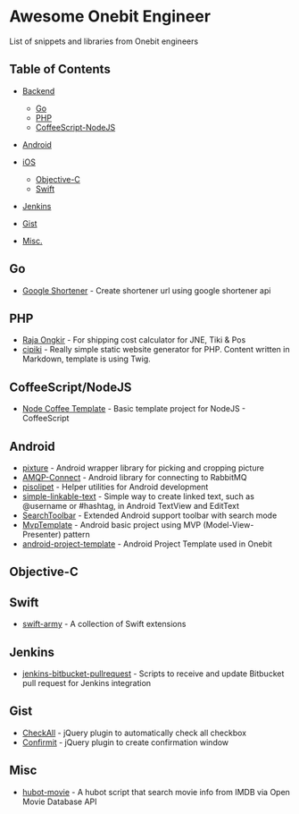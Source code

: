 # Awesome Onebit Engineer

List of snippets and libraries from Onebit engineers


## Table of Contents

- [Backend]()
	- [Go](#goto-go)
	- [PHP](#goto-php)
	- [CoffeeScript-NodeJS](#goto-coffee-node)

- [Android](#goto-android)

- [iOS]()
	- [Objective-C](#goto-objc)
	- [Swift](#goto-swift)

- [Jenkins](#goto-jenkins)

- [Gist](#goto-gist)

- [Misc.](#goto-misc)


## <a name="goto-go"></a>Go

* [Google Shortener](https://github.com/hiraq-golang/googl-shortener) - Create shortener url using google shortener api


## <a name="goto-php"></a>PHP

* [Raja Ongkir](https://github.com/omarxp/rajaongkir) - For shipping cost calculator for JNE, Tiki & Pos
* [cipiki](https://github.com/onebithq/cipiki) - Really simple static website generator for PHP. Content written in Markdown, template is using Twig.


## <a name="goto-coffee-node"></a>CoffeeScript/NodeJS
* [Node Coffee Template](https://github.com/onebithq/node-coffee-template) - Basic template project for NodeJS - CoffeeScript


## <a name="goto-android"></a>Android

* [pixture](https://github.com/onebithq/pixture) - Android wrapper library for picking and cropping picture
* [AMQP-Connect](https://github.com/rakawestu/amqp-connect) - Android library for connecting to RabbitMQ
* [pisolipet](https://github.com/onebithq/pisolipet) - Helper utilities for Android development
* [simple-linkable-text](https://github.com/apradanas/simple-linkable-text) -  Simple way to create linked text, such as @username or #hashtag, in Android TextView and EditText
* [SearchToolbar](https://github.com/rakawestu/SearchToolbar) - Extended Android support toolbar with search mode
* [MvpTemplate](https://github.com/onebithq/MvpTemplate) - Android basic project using MVP (Model-View-Presenter) pattern
* [android-project-template](https://github.com/onebithq/android-project-template) - Android Project Template used in Onebit


## <a name="goto-objc"></a>Objective-C


## <a name="goto-swift"></a>Swift

* [swift-army](https://github.com/apradanas/swift-army) -  A collection of Swift extensions


## <a name="goto-jenkins"></a>Jenkins
* [jenkins-bitbucket-pullrequest](https://github.com/onebithq/jenkins-bitbucket-pullrequest) - Scripts to receive and update Bitbucket pull request for Jenkins integration


## <a name="goto-gist"></a>Gist
- [CheckAll](https://gist.github.com/hiraq/4362478c5fcf9b2b65b8) - jQuery plugin to automatically check all checkbox
- [Confirmit](https://gist.github.com/hiraq/733c543dbab7e46ec81d) - jQuery plugin to create confirmation window


## <a name="goto-misc"></a>Misc

* [hubot-movie](https://github.com/akhyrul/hubot-movie) - A hubot script that search movie info from IMDB via Open Movie Database API
